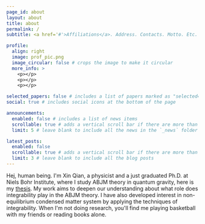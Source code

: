 ```yaml
---
page_id: about
layout: about
title: about
permalink: /
subtitle: <a href='#'>Affiliations</a>. Address. Contacts. Motto. Etc.

profile:
  align: right
  image: prof_pic.png
  image_circular: false # crops the image to make it circular
  more_info: >
    <p></p>
    <p></p>
    <p></p>

selected_papers: false # includes a list of papers marked as "selected={true}"
social: true # includes social icons at the bottom of the page

announcements:
  enabled: false # includes a list of news items
  scrollable: true # adds a vertical scroll bar if there are more than 3 news items
  limit: 5 # leave blank to include all the news in the `_news` folder

latest_posts:
  enabled: false
  scrollable: true # adds a vertical scroll bar if there are more than 3 new posts items
  limit: 3 # leave blank to include all the blog posts
---
```


Hej, human being. I'm Xin Qian, a physicist and a just graduated Ph.D. at Niels Bohr Institute, where I study ABJM theory in quantum gravity, here is my [thesis](assets/pdf/Doctor_Thesis.pdf). My work aims to deepen our understanding about what role does integrability play in the ABJM theory. I have also developed interest in non-equilibrium condensed matter system by applying the techniques of integrability. When I'm not doing research, you'll find me playing basketball with my friends or reading books alone.
